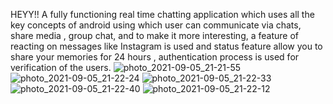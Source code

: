 HEYY!!
A fully functioning real time chatting application which uses all the key concepts of android using which user can communicate via chats, share media , group chat, and to make it more interesting, a feature of reacting on messages like Instagram is used and  status feature allow you to share your memories  for 24 hours , authentication process is used for verification of the users.
![photo_2021-09-05_21-21-55](https://user-images.githubusercontent.com/77793801/132133161-711409c1-5481-4d28-8c33-d75e2d3956d7.jpg)
![photo_2021-09-05_21-22-24](https://user-images.githubusercontent.com/77793801/132133163-fa121d8f-e952-4c58-ac9a-8308ce596508.jpg)
![photo_2021-09-05_21-22-33](https://user-images.githubusercontent.com/77793801/132133164-92e26f5d-db71-4f06-916e-96695f756754.jpg)
![photo_2021-09-05_21-22-40](https://user-images.githubusercontent.com/77793801/132133166-c1020237-f757-4f4d-a929-bf7c5c44bb91.jpg)
![photo_2021-09-05_21-22-12](https://user-images.githubusercontent.com/77793801/132133170-258d1786-59d3-46ae-9c3d-f5cec8052de0.jpg)
